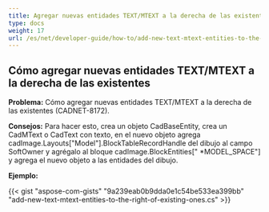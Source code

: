 ```yaml
---
title: Agregar nuevas entidades TEXT/MTEXT a la derecha de las existentes
type: docs
weight: 17
url: /es/net/developer-guide/how-to/add-new-text-mtext-entities-to-the-right-of-existing-ones/
---
```


## **Cómo agregar nuevas entidades TEXT/MTEXT a la derecha de las existentes**

**Problema:** Cómo agregar nuevas entidades TEXT/MTEXT a la derecha de las existentes (CADNET-8172).

**Consejos:** Para hacer esto, crea un objeto CadBaseEntity, crea un CadMText o CadText con texto, en el nuevo objeto agrega cadImage.Layouts["Model"].BlockTableRecordHandle del dibujo al campo SoftOwner y agrégalo al bloque cadImage.BlockEntities[" *MODEL_SPACE"] y agrega el nuevo objeto a las entidades del dibujo.

**Ejemplo:**

{{< gist "aspose-com-gists" "9a239eab0b9dda0e1c54be533ea399bb" "add-new-text-mtext-entities-to-the-right-of-existing-ones.cs" >}}
